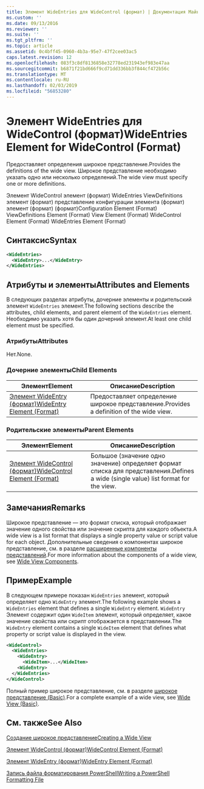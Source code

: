 ```yaml
---
title: Элемент WideEntries для WideControl (формат) | Документация Майкрософт
ms.custom: ''
ms.date: 09/13/2016
ms.reviewer: ''
ms.suite: ''
ms.tgt_pltfrm: ''
ms.topic: article
ms.assetid: 0c4bff45-0960-4b3a-95e7-47f2cee03ac5
caps.latest.revision: 12
ms.openlocfilehash: 083f3c8df8136858e32778ed231943ef983e47aa
ms.sourcegitcommit: b6871f21bd666f9cd71dd336bb3f844cf472b56c
ms.translationtype: MT
ms.contentlocale: ru-RU
ms.lasthandoff: 02/03/2019
ms.locfileid: "56853280"
---
```

# <a name="wideentries-element-for-widecontrol-format"></a><span data-ttu-id="e148b-102">Элемент WideEntries для WideControl (формат)</span><span class="sxs-lookup"><span data-stu-id="e148b-102">WideEntries Element for WideControl (Format)</span></span>

<span data-ttu-id="e148b-103">Предоставляет определения широкое представление.</span><span class="sxs-lookup"><span data-stu-id="e148b-103">Provides the definitions of the wide view.</span></span> <span data-ttu-id="e148b-104">Широкое представление необходимо указать одно или несколько определений.</span><span class="sxs-lookup"><span data-stu-id="e148b-104">The wide view must specify one or more definitions.</span></span>

<span data-ttu-id="e148b-105">Элемент WideControl элемент (формат) WideEntries ViewDefinitions элемент (формат) представление конфигурации элемента (формат) элемент (формат) (формат)</span><span class="sxs-lookup"><span data-stu-id="e148b-105">Configuration Element (Format) ViewDefinitions Element (Format) View Element (Format) WideControl Element (Format) WideEntries Element (Format)</span></span>

## <a name="syntax"></a><span data-ttu-id="e148b-106">Синтаксис</span><span class="sxs-lookup"><span data-stu-id="e148b-106">Syntax</span></span>

```xml
<WideEntries>
  <WideEntry>...</WideEntry>
</WideEntries>

```

## <a name="attributes-and-elements"></a><span data-ttu-id="e148b-107">Атрибуты и элементы</span><span class="sxs-lookup"><span data-stu-id="e148b-107">Attributes and Elements</span></span>

<span data-ttu-id="e148b-108">В следующих разделах атрибуты, дочерние элементы и родительский элемент `WideEntries` элемент.</span><span class="sxs-lookup"><span data-stu-id="e148b-108">The following sections describe the attributes, child elements, and parent element of the `WideEntries` element.</span></span> <span data-ttu-id="e148b-109">Необходимо указать хотя бы один дочерний элемент.</span><span class="sxs-lookup"><span data-stu-id="e148b-109">At least one child element must be specified.</span></span>

### <a name="attributes"></a><span data-ttu-id="e148b-110">Атрибуты</span><span class="sxs-lookup"><span data-stu-id="e148b-110">Attributes</span></span>

<span data-ttu-id="e148b-111">Нет.</span><span class="sxs-lookup"><span data-stu-id="e148b-111">None.</span></span>

### <a name="child-elements"></a><span data-ttu-id="e148b-112">Дочерние элементы</span><span class="sxs-lookup"><span data-stu-id="e148b-112">Child Elements</span></span>

|<span data-ttu-id="e148b-113">Элемент</span><span class="sxs-lookup"><span data-stu-id="e148b-113">Element</span></span>|<span data-ttu-id="e148b-114">Описание</span><span class="sxs-lookup"><span data-stu-id="e148b-114">Description</span></span>|
|-------------|-----------------|
|[<span data-ttu-id="e148b-115">Элемент WideEntry (формат)</span><span class="sxs-lookup"><span data-stu-id="e148b-115">WideEntry Element (Format)</span></span>](./wideentry-element-for-widecontrol-format.md)|<span data-ttu-id="e148b-116">Предоставляет определение широкое представление.</span><span class="sxs-lookup"><span data-stu-id="e148b-116">Provides a definition of the wide view.</span></span>|

### <a name="parent-elements"></a><span data-ttu-id="e148b-117">Родительские элементы</span><span class="sxs-lookup"><span data-stu-id="e148b-117">Parent Elements</span></span>

|<span data-ttu-id="e148b-118">Элемент</span><span class="sxs-lookup"><span data-stu-id="e148b-118">Element</span></span>|<span data-ttu-id="e148b-119">Описание</span><span class="sxs-lookup"><span data-stu-id="e148b-119">Description</span></span>|
|-------------|-----------------|
|[<span data-ttu-id="e148b-120">Элемент WideControl (формат)</span><span class="sxs-lookup"><span data-stu-id="e148b-120">WideControl Element (Format)</span></span>](./widecontrol-element-format.md)|<span data-ttu-id="e148b-121">Большое (значение одно значение) определяет формат списка для представления.</span><span class="sxs-lookup"><span data-stu-id="e148b-121">Defines a wide (single value) list format for the view.</span></span>|

## <a name="remarks"></a><span data-ttu-id="e148b-122">Замечания</span><span class="sxs-lookup"><span data-stu-id="e148b-122">Remarks</span></span>

<span data-ttu-id="e148b-123">Широкое представление — это формат списка, который отображает значение одного свойства или значение скрипта для каждого объекта.</span><span class="sxs-lookup"><span data-stu-id="e148b-123">A wide view is a list format that displays a single property value or script value for each object.</span></span> <span data-ttu-id="e148b-124">Дополнительные сведения о компонентах широкое представление, см. в разделе [расширенные компоненты представлений](./creating-a-wide-view.md).</span><span class="sxs-lookup"><span data-stu-id="e148b-124">For more information about the components of a wide view, see [Wide View Components](./creating-a-wide-view.md).</span></span>

## <a name="example"></a><span data-ttu-id="e148b-125">Пример</span><span class="sxs-lookup"><span data-stu-id="e148b-125">Example</span></span>

<span data-ttu-id="e148b-126">В следующем примере показан `WideEntries` элемент, который определяет одно `WideEntry` элемент.</span><span class="sxs-lookup"><span data-stu-id="e148b-126">The following example shows a `WideEntries` element that defines a single `WideEntry` element.</span></span> <span data-ttu-id="e148b-127">`WideEntry` Элемент содержит один `WideItem` элемент, который определяет, какое значение свойства или скрипт отображается в представлении.</span><span class="sxs-lookup"><span data-stu-id="e148b-127">The `WideEntry` element contains a single `WideItem` element that defines what property or script value is displayed in the view.</span></span>

```xml
<WideControl>
  <WideEntries>
    <WideEntry>
      <WideItem>...</WideItem>
    <WideEntry>
  </WideEntries>
</WideControl>
```

<span data-ttu-id="e148b-128">Полный пример широкое представление, см. в разделе [широкое представление (Basic)](./wide-view-basic.md).</span><span class="sxs-lookup"><span data-stu-id="e148b-128">For a complete example of a wide view, see [Wide View (Basic)](./wide-view-basic.md).</span></span>

## <a name="see-also"></a><span data-ttu-id="e148b-129">См. также</span><span class="sxs-lookup"><span data-stu-id="e148b-129">See Also</span></span>

[<span data-ttu-id="e148b-130">Создание широкое представление</span><span class="sxs-lookup"><span data-stu-id="e148b-130">Creating a Wide View</span></span>](./creating-a-wide-view.md)

[<span data-ttu-id="e148b-131">Элемент WideControl (формат)</span><span class="sxs-lookup"><span data-stu-id="e148b-131">WideControl Element (Format)</span></span>](./widecontrol-element-format.md)

[<span data-ttu-id="e148b-132">Элемент WideEntry (формат)</span><span class="sxs-lookup"><span data-stu-id="e148b-132">WideEntry Element (Format)</span></span>](./wideentry-element-for-widecontrol-format.md)

[<span data-ttu-id="e148b-133">Запись файла форматирования PowerShell</span><span class="sxs-lookup"><span data-stu-id="e148b-133">Writing a PowerShell Formatting File</span></span>](./writing-a-powershell-formatting-file.md)
